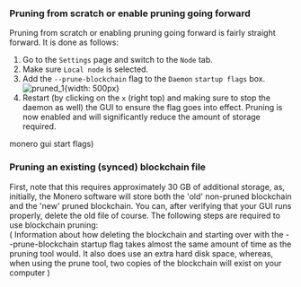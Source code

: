### Pruning from scratch or enable pruning going forward
Pruning from scratch or enabling pruning going forward is fairly straight forward. It is done as follows:
1. Go to the `Settings` page and switch to the `Node` tab.
2. Make sure `Local node` is selected.
3. Add the `--prune-blockchain` flag to the `Daemon` `startup flags` box.
![pruned_1](https://user-images.githubusercontent.com/77655812/169629970-e076d392-2112-44a1-9745-7a3faa9dff9c.png){width: 500px}
5. Restart (by clicking on the `x` (right top) and making sure to stop the daemon as well) the GUI to ensure the flag goes into effect.
Pruning is now enabled and will significantly reduce the amount of storage required.   

 monero gui start flags)

### Pruning an existing (synced) blockchain file
First, note that this requires approximately 30 GB of additional storage, as, initially, the Monero software will store both the 'old' non-pruned blockchain and the 'new' pruned blockchain. You can, after verifying that your GUI runs properly, delete the old file of course. The following steps are required to use blockchain pruning:   
( Information about how deleting the blockchain and starting over with the --prune-blockchain startup flag takes almost the same amount of time as the pruning tool would. It also does use an extra hard disk space, whereas, when using the prune tool, two copies of the blockchain will exist on your computer )
